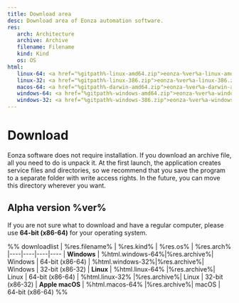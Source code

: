 ```yaml
---
title: Download area
desc: Download area of Eonza automation software.
res:
   arch: Architecture
   archive: Archive
   filename: Filename
   kind: Kind
   os: OS
html:
   linux-64: <a href="%gitpath%-linux-amd64.zip">eonza-%ver%a-linux-amd64.zip</a>
   linux-32: <a href="%gitpath%-linux-386.zip">eonza-%ver%a-linux-386.zip</a>
   macos-64: <a href="%gitpath%-darwin-amd64.zip">eonza-%ver%a-darwin-amd64.zip</a>
   windows-64: <a href="%gitpath%-windows-amd64.zip">eonza-%ver%a-windows-amd64.zip</a>
   windows-32: <a href="%gitpath%-windows-386.zip">eonza-%ver%a-windows-386.zip</a>
---
```

# Download

Eonza software does not require installation. If you download an archive file, all you need to do is unpack it. At the first launch, the application creates service files and directories, so we recommend that you save the program to a separate folder with write access rights. In the future, you can move this directory wherever you want.

## Alpha version %ver%

If you are not sure what to download and have a regular computer, please use **64-bit (x86-64)** for your operating system.

%% downloadlist
| %res.filename% | %res.kind% | %res.os% | %res.arch%
|----|----|----|----
| **Windows**
| %html.windows-64%|%res.archive%| Windows | 64-bit (x86-64)
| %html.windows-32%|%res.archive%| Windows | 32-bit (x86-32)
| **Linux**
| %html.linux-64% |%res.archive%| Linux | 64-bit (x86-64)
| %html.linux-32% |%res.archive%| Linux | 32-bit (x86-32)
| **Apple macOS**
| %html.macos-64% |%res.archive%| macOS | 64-bit (x86-64)
%%
